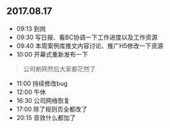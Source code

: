 ## 2017.08.17
* 09:13 到岗
* 09:30 写日报、看BC协调一下工作进度以及工作资源
* 09:40 本周案例库推文内容讨论、推广H5修改一下资源
* 10:00 开幕式重新发布一下
> 公司断网然后大家都茫然了
* 11:00 持续修改bug
* 12:00 午休
* 16:30 公司网络恢复
* 17:00 除了规则页全都改了
* 20:15 音效什么都加了


